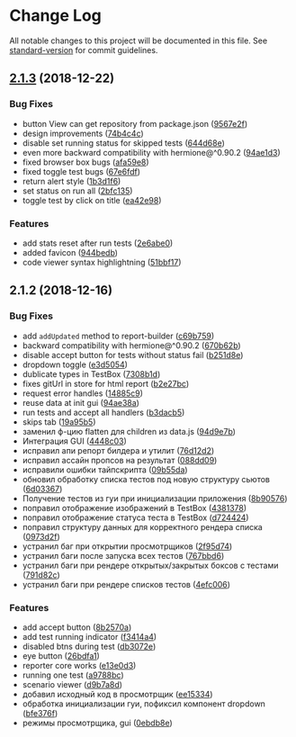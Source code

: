 # Change Log

All notable changes to this project will be documented in this file. See [standard-version](https://github.com/conventional-changelog/standard-version) for commit guidelines.

<a name="2.1.3"></a>
## [2.1.3](https://github.com/harry-reporter/harry-reporter/compare/v2.1.2...v2.1.3) (2018-12-22)


### Bug Fixes

* button View can get repository from package.json ([9567e2f](https://github.com/harry-reporter/harry-reporter/commit/9567e2f))
* design improvements ([74b4c4c](https://github.com/harry-reporter/harry-reporter/commit/74b4c4c))
* disable set running status for skipped tests ([644d68e](https://github.com/harry-reporter/harry-reporter/commit/644d68e))
* even more backward compatibility with hermione@^0.90.2 ([94ae1d3](https://github.com/harry-reporter/harry-reporter/commit/94ae1d3))
* fixed browser box bugs ([afa59e8](https://github.com/harry-reporter/harry-reporter/commit/afa59e8))
* fixed toggle test bugs ([67e6fdf](https://github.com/harry-reporter/harry-reporter/commit/67e6fdf))
* return alert style ([1b3d1f6](https://github.com/harry-reporter/harry-reporter/commit/1b3d1f6))
* set status on run all ([2bfc135](https://github.com/harry-reporter/harry-reporter/commit/2bfc135))
* toggle test by click on title ([ea42e98](https://github.com/harry-reporter/harry-reporter/commit/ea42e98))


### Features

* add stats reset after run tests ([2e6abe0](https://github.com/harry-reporter/harry-reporter/commit/2e6abe0))
* added favicon ([944bedb](https://github.com/harry-reporter/harry-reporter/commit/944bedb))
* code viewer syntax highlightning ([51bbf17](https://github.com/harry-reporter/harry-reporter/commit/51bbf17))



<a name="2.1.2"></a>
## 2.1.2 (2018-12-16)


### Bug Fixes

* add `addUpdated` method to report-builder ([c69b759](https://github.com/harry-reporter/harry-reporter/commit/c69b759))
* backward compatibility with hermione@^0.90.2 ([670b62b](https://github.com/harry-reporter/harry-reporter/commit/670b62b))
* disable accept button for tests without status fail ([b251d8e](https://github.com/harry-reporter/harry-reporter/commit/b251d8e))
* dropdown toggle ([e3d5054](https://github.com/harry-reporter/harry-reporter/commit/e3d5054))
* dublicate types in TestBox ([7308b1d](https://github.com/harry-reporter/harry-reporter/commit/7308b1d))
* fixes gitUrl in store for html report ([b2e27bc](https://github.com/harry-reporter/harry-reporter/commit/b2e27bc))
* request error handles ([14885c9](https://github.com/harry-reporter/harry-reporter/commit/14885c9))
* reuse data at init gui ([94ae38a](https://github.com/harry-reporter/harry-reporter/commit/94ae38a))
* run tests and accept all handlers ([b3dacb5](https://github.com/harry-reporter/harry-reporter/commit/b3dacb5))
* skips tab ([19a95b5](https://github.com/harry-reporter/harry-reporter/commit/19a95b5))
* заменил ф-цию flatten для children из data.js ([94d9e7b](https://github.com/harry-reporter/harry-reporter/commit/94d9e7b))
* Интеграция GUI ([4448c03](https://github.com/harry-reporter/harry-reporter/commit/4448c03))
* исправил апи репорт билдера и утилит ([76d12d2](https://github.com/harry-reporter/harry-reporter/commit/76d12d2))
* исправил ассайн пропсов на результат ([088dd09](https://github.com/harry-reporter/harry-reporter/commit/088dd09))
* исправили ошибки тайпскрипта ([09b55da](https://github.com/harry-reporter/harry-reporter/commit/09b55da))
* обновил обработку списка тестов под новую структуру сьютов ([6d03367](https://github.com/harry-reporter/harry-reporter/commit/6d03367))
* Получение тестов из гуи при инициализации приложения ([8b90576](https://github.com/harry-reporter/harry-reporter/commit/8b90576))
* поправил отображение изображений в TestBox ([4381378](https://github.com/harry-reporter/harry-reporter/commit/4381378))
* поправил отображение статуса теста в TestBox ([d724424](https://github.com/harry-reporter/harry-reporter/commit/d724424))
* поправил структуру данных для корректного рендера списка ([0973d2f](https://github.com/harry-reporter/harry-reporter/commit/0973d2f))
* устранил баг при открытии просмотрщиков ([2f95d74](https://github.com/harry-reporter/harry-reporter/commit/2f95d74))
* устранил баги после запуска всех тестов ([767bbd6](https://github.com/harry-reporter/harry-reporter/commit/767bbd6))
* устранил баги при рендере открытых/закрытых боксов с тестами ([791d82c](https://github.com/harry-reporter/harry-reporter/commit/791d82c))
* устранил баги при рендере списков тестов ([4efc006](https://github.com/harry-reporter/harry-reporter/commit/4efc006))


### Features

* add accept button ([8b2570a](https://github.com/harry-reporter/harry-reporter/commit/8b2570a))
* add test running indicator ([f3414a4](https://github.com/harry-reporter/harry-reporter/commit/f3414a4))
* disabled btns during test ([db3072e](https://github.com/harry-reporter/harry-reporter/commit/db3072e))
* eye button ([26bdfa1](https://github.com/harry-reporter/harry-reporter/commit/26bdfa1))
* reporter core works ([e13e0d3](https://github.com/harry-reporter/harry-reporter/commit/e13e0d3))
* running one test ([a9788bc](https://github.com/harry-reporter/harry-reporter/commit/a9788bc))
* scenario viewer ([d9b7a8d](https://github.com/harry-reporter/harry-reporter/commit/d9b7a8d))
* добавил исходный код в просмотрщик ([ee15334](https://github.com/harry-reporter/harry-reporter/commit/ee15334))
* обработка инициализации гуи, пофиксил компонент dropdown ([bfe376f](https://github.com/harry-reporter/harry-reporter/commit/bfe376f))
* режимы просмотрщика, gui ([0ebdb8e](https://github.com/harry-reporter/harry-reporter/commit/0ebdb8e))
